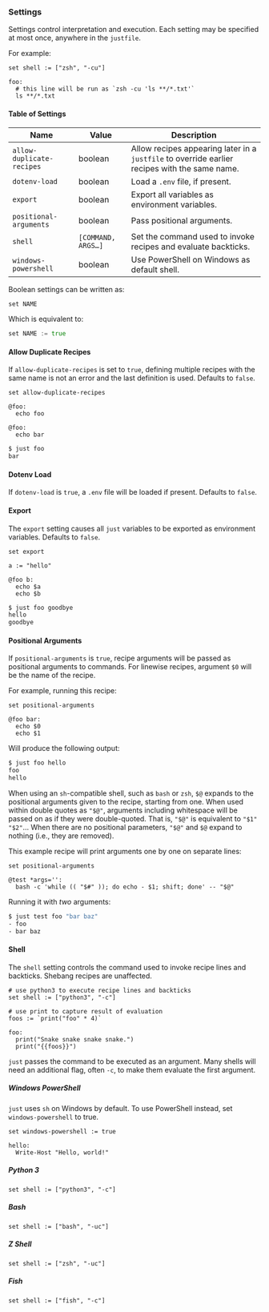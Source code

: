 ### Settings

Settings control interpretation and execution. Each setting may be specified at most once, anywhere in the `justfile`.

For example:

````make
set shell := ["zsh", "-cu"]

foo:
  # this line will be run as `zsh -cu 'ls **/*.txt'`
  ls **/*.txt
````

#### Table of Settings

|Name|Value|Description|
|----|-----|-----------|
|`allow-duplicate-recipes`|boolean|Allow recipes appearing later in a `justfile` to override earlier recipes with the same name.|
|`dotenv-load`|boolean|Load a `.env` file, if present.|
|`export`|boolean|Export all variables as environment variables.|
|`positional-arguments`|boolean|Pass positional arguments.|
|`shell`|`[COMMAND, ARGS…]`|Set the command used to invoke recipes and evaluate backticks.|
|`windows-powershell`|boolean|Use PowerShell on Windows as default shell.|

Boolean settings can be written as:

````mf
set NAME
````

Which is equivalent to:

````mf
set NAME := true
````

#### Allow Duplicate Recipes

If `allow-duplicate-recipes` is set to `true`, defining multiple recipes with the same name is not an error and the last definition is used. Defaults to `false`.

````make
set allow-duplicate-recipes

@foo:
  echo foo

@foo:
  echo bar
````

````sh
$ just foo
bar
````

#### Dotenv Load

If `dotenv-load` is `true`, a `.env` file will be loaded if present. Defaults to `false`.

#### Export

The `export` setting causes all `just` variables to be exported as environment variables. Defaults to `false`.

````make
set export

a := "hello"

@foo b:
  echo $a
  echo $b
````

````sh
$ just foo goodbye
hello
goodbye
````

#### Positional Arguments

If `positional-arguments` is `true`, recipe arguments will be passed as positional arguments to commands. For linewise recipes, argument `$0` will be the name of the recipe.

For example, running this recipe:

````make
set positional-arguments

@foo bar:
  echo $0
  echo $1
````

Will produce the following output:

````sh
$ just foo hello
foo
hello
````

When using an `sh`-compatible shell, such as `bash` or `zsh`, `$@` expands to the positional arguments given to the recipe, starting from one. When used within double quotes as `"$@"`, arguments including whitespace will be passed on as if they were double-quoted. That is, `"$@"` is equivalent to `"$1" "$2"`… When there are no positional parameters, `"$@"` and `$@` expand to nothing (i.e., they are removed).

This example recipe will print arguments one by one on separate lines:

````make
set positional-arguments

@test *args='':
  bash -c 'while (( "$#" )); do echo - $1; shift; done' -- "$@"
````

Running it with *two* arguments:

````sh
$ just test foo "bar baz"
- foo
- bar baz
````

#### Shell

The `shell` setting controls the command used to invoke recipe lines and backticks. Shebang recipes are unaffected.

````make
# use python3 to execute recipe lines and backticks
set shell := ["python3", "-c"]

# use print to capture result of evaluation
foos := `print("foo" * 4)`

foo:
  print("Snake snake snake snake.")
  print("{{foos}}")
````

`just` passes the command to be executed as an argument. Many shells will need an additional flag, often `-c`, to make them evaluate the first argument.

##### Windows PowerShell

`just` uses `sh` on Windows by default. To use PowerShell instead, set `windows-powershell` to true.

````make
set windows-powershell := true

hello:
  Write-Host "Hello, world!"
````

##### Python 3

````make
set shell := ["python3", "-c"]
````

##### Bash

````make
set shell := ["bash", "-uc"]
````

##### Z Shell

````make
set shell := ["zsh", "-uc"]
````

##### Fish

````make
set shell := ["fish", "-c"]
````